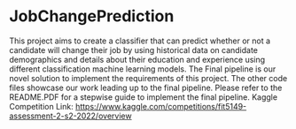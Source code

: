 # JobChangePrediction
This project aims to create a classifier that can predict whether or not a candidate will change their job by using historical data on candidate demographics and details about their education and experience using different classification machine learning models.
The Final pipeline is our novel solution to implement the requirements of this project. The other code files showcase our work leading up to the final pipeline.
Please refer to the README.PDF for a stepwise guide to implement the final pipeline.
Kaggle Competition Link: https://www.kaggle.com/competitions/fit5149-assessment-2-s2-2022/overview
